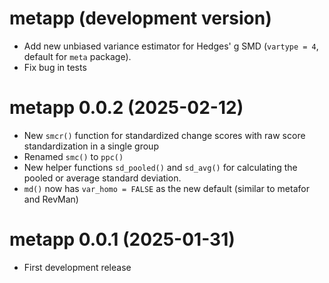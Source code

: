 metapp (development version)
===========================
* Add new unbiased variance estimator for Hedges' g SMD (`vartype = 4`, default for `meta` package).
* Fix bug in tests

metapp 0.0.2 (2025-02-12)
===========================
* New `smcr()` function for standardized change scores with raw score standardization in a single group
* Renamed `smc()` to `ppc()`
* New helper functions `sd_pooled()` and `sd_avg()` for calculating the pooled or average standard deviation.
* `md()` now has `var_homo = FALSE` as the new default (similar to metafor and RevMan)

metapp 0.0.1 (2025-01-31)
===========================
* First development release
